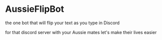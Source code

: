 # AussieFlipBot
the one bot that will flip your text as you type in Discord

for that discord server with your Aussie mates
let's make their lives easier
